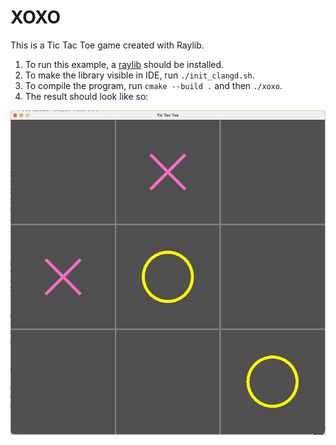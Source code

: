 # XOXO

This is a Tic Tac Toe game created with Raylib.

1. To run this example, a [raylib](https://github.com/raysan5/raylib) should be installed.
2. To make the library visible in IDE, run `./init_clangd.sh`.
3. To compile the program, run `cmake --build .` and then `./xoxo`.
4. The result should look like so: 

![Running program](screenshot.png "Running program")

